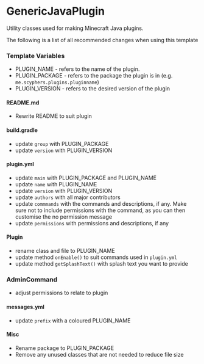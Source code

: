 # GenericJavaPlugin
Utility classes used for making Minecraft Java plugins.

The following is a list of all recommended changes when using this template
### Template Variables 
- PLUGIN_NAME - refers to the name of the plugin.
- PLUGIN_PACKAGE - refers to the package the plugin is in (e.g. `me.scyphers.plugins.pluginname`)
- PLUGIN_VERSION - refers to the desired version of the plugin

#### README.md
- Rewrite README to suit plugin

#### build.gradle
- update `group` with PLUGIN_PACKAGE
- update `version` with PLUGIN_VERSION

#### plugin.yml
- update `main` with PLUGIN_PACKAGE and PLUGIN_NAME
- update `name` with PLUGIN_NAME
- update `version` with PLUGIN_VERSION
- update `authors` with all major contributors
- update `commmands` with the commands and descriptions, if any. 
  Make sure not to include permissions with the command, as you can then customise the no permission message 
- update `permissions` with permissions and descriptions, if any

#### Plugin
- rename class and file to PLUGIN_NAME
- update method `onEnable()` to suit commands used in `plugin.yml`
- update method `getSplashText()` with splash text you want to provide

### AdminCommand
- adjust permissions to relate to plugin

#### messages.yml
- update `prefix` with a coloured PLUGIN_NAME

#### Misc
- Rename package to PLUGIN_PACKAGE
- Remove any unused classes that are not needed to reduce file size
